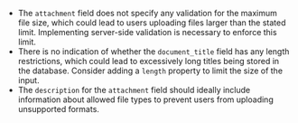- The `attachment` field does not specify any validation for the maximum file size, which could lead to users uploading files larger than the stated limit. Implementing server-side validation is necessary to enforce this limit.
- There is no indication of whether the `document_title` field has any length restrictions, which could lead to excessively long titles being stored in the database. Consider adding a `length` property to limit the size of the input.
- The `description` for the `attachment` field should ideally include information about allowed file types to prevent users from uploading unsupported formats.